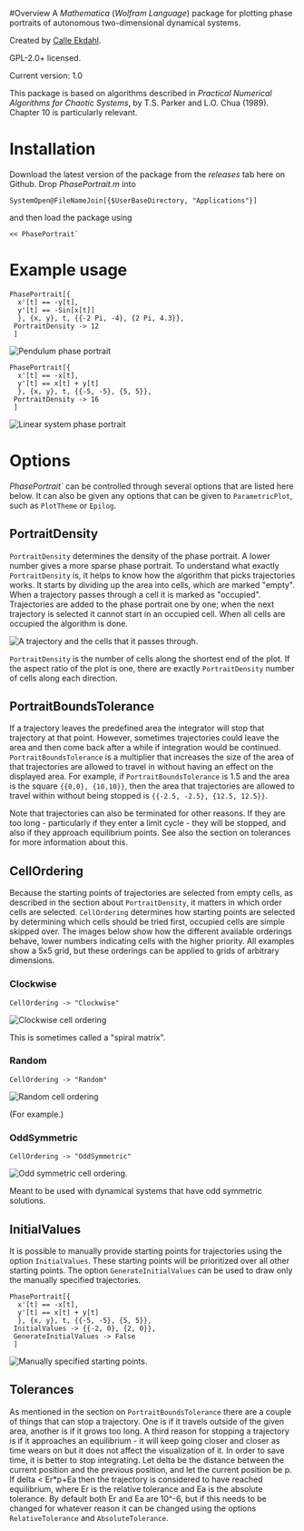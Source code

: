#Overview
A *Mathematica* (*Wolfram Language*) package for plotting phase portraits of autonomous two-dimensional dynamical systems.

Created by [Calle Ekdahl](https://github.com/cekdahl).

GPL-2.0+ licensed.

Current version: 1.0

This package is based on algorithms described in *Practical Numerical Algorithms for Chaotic Systems*, by T.S. Parker and L.O. Chua (1989). Chapter 10 is particularly relevant.

# Installation
Download the latest version of the package from the *releases* tab here on Github. Drop *PhasePortrait.m* into
    
    SystemOpen@FileNameJoin[{$UserBaseDirectory, "Applications"}]

and then load the package using

    << PhasePortrait`

# Example usage

    PhasePortrait[{
      x'[t] == -y[t],
      y'[t] == -Sin[x[t]]
      }, {x, y}, t, {{-2 Pi, -4}, {2 Pi, 4.3}},
     PortraitDensity -> 12
     ]

![Pendulum phase portrait](https://github.com/cekdahl/PhasePortrait/blob/master/assets/phaseportrait_ex1.png?raw=true)

    PhasePortrait[{
      x'[t] == -x[t],
      y'[t] == x[t] + y[t]
      }, {x, y}, t, {{-5, -5}, {5, 5}},
     PortraitDensity -> 16
     ]

![Linear system phase portrait](https://github.com/cekdahl/PhasePortrait/blob/master/assets/phaseportrait_ex2.png?raw=true)

# Options
*PhasePortrait\`* can be controlled through several options that are listed here below. It can also be given any options that can be given to `ParametricPlot`, such as `PlotTheme` or `Epilog`.

## PortraitDensity
`PortraitDensity` determines the density of the phase portrait. A lower number gives a more sparse phase portrait. To understand what exactly `PortraitDensity` is, it helps to know how the algorithm that picks trajectories works. It starts by dividing up the area into cells, which are marked "empty". When a trajectory passes through a cell it is marked as "occupied". Trajectories are added to the phase portrait one by one; when the next trajectory is selected it cannot start in an occupied cell. When all cells are occupied the algorithm is done.

![A trajectory and the cells that it passes through.](https://github.com/cekdahl/PhasePortrait/blob/master/assets/phaseportrait_ex3.png?raw=true)

`PortraitDensity` is the number of cells along the shortest end of the plot. If the aspect ratio of the plot is one, there are exactly `PortraitDensity` number of cells along each direction.

## PortraitBoundsTolerance
If a trajectory leaves the predefined area the integrator will stop that trajectory at that point. However, sometimes trajectories could leave the area and then come back after a while if integration would be continued. `PortraitBoundsTolerance` is a multiplier that increases the size of the area of that trajectories are allowed to travel in without having an effect on the displayed area. For example, if `PortraitBoundsTolerance` is 1.5 and the area is the square `{{0,0}, {10,10}}`, then the area that trajectories are allowed to travel within without being stopped is `{{-2.5, -2.5}, {12.5, 12.5}}`.

Note that trajectories can also be terminated for other reasons. If they are too long - particularly if they enter a limit cycle - they will be stopped, and also if they approach equilibrium points. See also the section on tolerances for more information about this.

## CellOrdering
Because the starting points of trajectories are selected from empty cells, as described in the section about `PortraitDensity`, it matters in which order cells are selected. `CellOrdering` determines how starting points are selected by determining which cells should be tried first, occupied cells are simple skipped over. The images below show how the different available orderings behave, lower numbers indicating cells with the higher priority. All examples show a 5x5 grid, but these orderings can be applied to grids of arbitrary dimensions.

### Clockwise

    CellOrdering -> "Clockwise"

![Clockwise cell ordering](https://github.com/cekdahl/PhasePortrait/blob/master/assets/phaseportrait_ex5.png?raw=true)

This is sometimes called a "spiral matrix".

### Random

    CellOrdering -> "Random"

![Random cell ordering](https://github.com/cekdahl/PhasePortrait/blob/master/assets/phaseportrait_ex6.png?raw=true)

(For example.)

### OddSymmetric

    CellOrdering -> "OddSymmetric"

![Odd symmetric cell ordering.](https://github.com/cekdahl/PhasePortrait/blob/master/assets/phaseportrait_ex4.png?raw=true)

Meant to be used with dynamical systems that have odd symmetric solutions.

## InitialValues
It is possible to manually provide starting points for trajectories using the option `InitialValues`. These starting points will be prioritized over all other starting points. The option `GenerateInitialValues` can be used to draw only the manually specified trajectories.

    PhasePortrait[{
      x'[t] == -x[t],
      y'[t] == x[t] + y[t]
      }, {x, y}, t, {{-5, -5}, {5, 5}},
     InitialValues -> {{-2, 0}, {2, 0}},
     GenerateInitialValues -> False
     ]

![Manually specified starting points.](https://github.com/cekdahl/PhasePortrait/blob/master/assets/phaseportrait_ex7.png?raw=true)

## Tolerances
As mentioned in the section on `PortraitBoundsTolerance` there are a couple of things that can stop a trajectory. One is if it travels outside of the given area, another is if it grows too long. A third reason for stopping a trajectory is if it approaches an equilibrium - it will keep going closer and closer as time wears on but it does not affect the visualization of it. In order to save time, it is better to stop integrating. Let delta be the distance between the current position and the previous position, and let the current position be p. If delta < Er*p+Ea then the trajectory is considered to have reached equilibrium, where Er is the relative tolerance and Ea is the absolute tolerance. By default both Er and Ea are 10^-6, but if this needs to be changed for whatever reason it can be changed using the options `RelativeTolerance` and `AbsoluteTolerance`.
